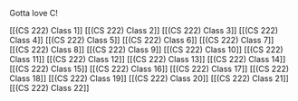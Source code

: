 Gotta love C!

[[(CS 222) Class 1]]
[[(CS 222) Class 2]]
[[(CS 222) Class 3]]
[[(CS 222) Class 4]]
[[(CS 222) Class 5]]
[[(CS 222) Class 6]]
[[(CS 222) Class 7]]
[[(CS 222) Class 8]]
[[(CS 222) Class 9]]
[[(CS 222) Class 10]]
[[(CS 222) Class 11]]
[[(CS 222) Class 12]]
[[(CS 222) Class 13]]
[[(CS 222) Class 14]]
[[(CS 222) Class 15]]
[[(CS 222) Class 16]]
[[(CS 222) Class 17]]
[[(CS 222) Class 18]]
[[(CS 222) Class 19]]
[[(CS 222) Class 20]]
[[(CS 222) Class 21]]
[[(CS 222) Class 22]]